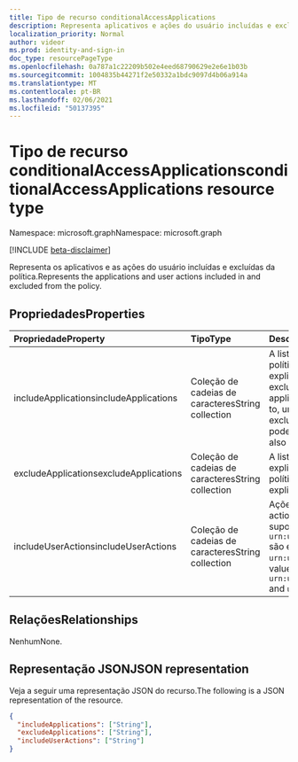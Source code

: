 ```yaml
---
title: Tipo de recurso conditionalAccessApplications
description: Representa aplicativos e ações do usuário incluídas e excluídas do escopo da política.
localization_priority: Normal
author: videor
ms.prod: identity-and-sign-in
doc_type: resourcePageType
ms.openlocfilehash: 0a787a1c22209b502e4eed68790629e2e6e1b03b
ms.sourcegitcommit: 1004835b44271f2e50332a1bdc9097d4b06a914a
ms.translationtype: MT
ms.contentlocale: pt-BR
ms.lasthandoff: 02/06/2021
ms.locfileid: "50137395"
---
```

# <a name="conditionalaccessapplications-resource-type"></a><span data-ttu-id="b12c5-103">Tipo de recurso conditionalAccessApplications</span><span class="sxs-lookup"><span data-stu-id="b12c5-103">conditionalAccessApplications resource type</span></span>

<span data-ttu-id="b12c5-104">Namespace: microsoft.graph</span><span class="sxs-lookup"><span data-stu-id="b12c5-104">Namespace: microsoft.graph</span></span>

[!INCLUDE [beta-disclaimer](../../includes/beta-disclaimer.md)]

<span data-ttu-id="b12c5-105">Representa os aplicativos e as ações do usuário incluídas e excluídas da política.</span><span class="sxs-lookup"><span data-stu-id="b12c5-105">Represents the applications and user actions included in and excluded from the policy.</span></span>

## <a name="properties"></a><span data-ttu-id="b12c5-106">Propriedades</span><span class="sxs-lookup"><span data-stu-id="b12c5-106">Properties</span></span>

| <span data-ttu-id="b12c5-107">Propriedade</span><span class="sxs-lookup"><span data-stu-id="b12c5-107">Property</span></span> | <span data-ttu-id="b12c5-108">Tipo</span><span class="sxs-lookup"><span data-stu-id="b12c5-108">Type</span></span> | <span data-ttu-id="b12c5-109">Descrição</span><span class="sxs-lookup"><span data-stu-id="b12c5-109">Description</span></span> |
|:-------- |:---- |:----------- |
| <span data-ttu-id="b12c5-110">includeApplications</span><span class="sxs-lookup"><span data-stu-id="b12c5-110">includeApplications</span></span> | <span data-ttu-id="b12c5-111">Coleção de cadeias de caracteres</span><span class="sxs-lookup"><span data-stu-id="b12c5-111">String collection</span></span> | <span data-ttu-id="b12c5-112">A lista de IDs de aplicativos a que a política se aplica, a menos que explicitamente excluída (em excludeApplications).</span><span class="sxs-lookup"><span data-stu-id="b12c5-112">The list of application IDs the policy applies to, unless explicitly excluded (in excludeApplications).</span></span> <span data-ttu-id="b12c5-113">Também pode ser definido como `All` .</span><span class="sxs-lookup"><span data-stu-id="b12c5-113">Can also be set to `All`.</span></span> |
| <span data-ttu-id="b12c5-114">excludeApplications</span><span class="sxs-lookup"><span data-stu-id="b12c5-114">excludeApplications</span></span> | <span data-ttu-id="b12c5-115">Coleção de cadeias de caracteres</span><span class="sxs-lookup"><span data-stu-id="b12c5-115">String collection</span></span> | <span data-ttu-id="b12c5-116">A lista de IDs de aplicativo explicitamente excluída da política.</span><span class="sxs-lookup"><span data-stu-id="b12c5-116">The list of application IDs explicitly excluded from the policy.</span></span> |
| <span data-ttu-id="b12c5-117">includeUserActions</span><span class="sxs-lookup"><span data-stu-id="b12c5-117">includeUserActions</span></span> | <span data-ttu-id="b12c5-118">Coleção de cadeias de caracteres</span><span class="sxs-lookup"><span data-stu-id="b12c5-118">String collection</span></span> | <span data-ttu-id="b12c5-119">Ações do usuário a incluir.</span><span class="sxs-lookup"><span data-stu-id="b12c5-119">User actions to include.</span></span> <span data-ttu-id="b12c5-120">Os valores com suporte `urn:user:registersecurityinfo` são e `urn:user:registerdevice`</span><span class="sxs-lookup"><span data-stu-id="b12c5-120">Supported values are `urn:user:registersecurityinfo` and `urn:user:registerdevice`</span></span> |

## <a name="relationships"></a><span data-ttu-id="b12c5-121">Relações</span><span class="sxs-lookup"><span data-stu-id="b12c5-121">Relationships</span></span>

<span data-ttu-id="b12c5-122">Nenhum</span><span class="sxs-lookup"><span data-stu-id="b12c5-122">None.</span></span>

## <a name="json-representation"></a><span data-ttu-id="b12c5-123">Representação JSON</span><span class="sxs-lookup"><span data-stu-id="b12c5-123">JSON representation</span></span>

<span data-ttu-id="b12c5-124">Veja a seguir uma representação JSON do recurso.</span><span class="sxs-lookup"><span data-stu-id="b12c5-124">The following is a JSON representation of the resource.</span></span>

<!-- {
  "blockType": "resource",
  "optionalProperties": [
    "includeApplications",
    "excludeApplications",
    "includeUserActions"
  ],
  "@odata.type": "microsoft.graph.conditionalAccessApplications"
}-->

```json
{
  "includeApplications": ["String"],
  "excludeApplications": ["String"],
  "includeUserActions": ["String"]
}
```

<!-- uuid: 16cd6b66-4b1a-43a1-adaf-3a886856ed98
2019-02-04 14:57:30 UTC -->
<!-- {
  "type": "#page.annotation",
  "description": "conditionalAccessApplications resource",
  "keywords": "",
  "section": "documentation",
  "tocPath": ""
}-->

